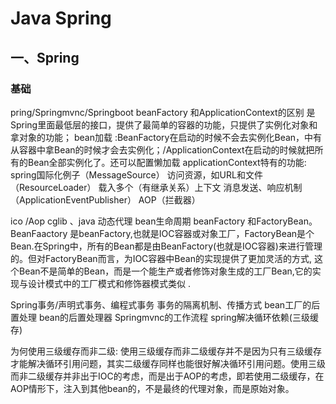 # Java Spring

## 一、Spring
### 基础


    





pring/Springmvnc/Springboot
  beanFactory 和ApplicationContext的区别
    是Spring里面最低层的接口，提供了最简单的容器的功能，只提供了实例化对象和拿对象的功能；
    bean加载 :BeanFactory在启动的时候不会去实例化Bean，中有从容器中拿Bean的时候才会去实例化；/ApplicationContext在启动的时候就把所有的Bean全部实例化了。还可以配置懒加载
    applicationContext特有的功能:
       spring国际化例子（MessageSource）
       访问资源，如URL和文件（ResourceLoader）
       载入多个（有继承关系）上下文
       消息发送、响应机制（ApplicationEventPublisher）
       AOP（拦截器）

  ico /Aop
  cglib 、java 动态代理
  bean生命周期
  beanFactory 和FactoryBean。BeanFaactory 是beanFactory,也就是IOC容器或对象工厂，FactoryBean是个Bean.在Spring中，所有的Bean都是由BeanFactory(也就是IOC容器)来进行管理的。但对FactoryBean而言，为IOC容器中Bean的实现提供了更加灵活的方式, 这个Bean不是简单的Bean，而是一个能生产或者修饰对象生成的工厂Bean,它的实现与设计模式中的工厂模式和修饰器模式类似 .

  Spring事务/声明式事务、编程式事务  事务的隔离机制、传播方式
  bean工厂的后置处理
  bean的后置处理器
  Springmvnc的工作流程
  spring解决循环依赖(三级缓存)

  为何使用三级缓存而非二级:
    使用三级缓存而非二级缓存并不是因为只有三级缓存才能解决循环引用问题，其实二级缓存同样也能很好解决循环引用问题。使用三级而非二级缓存并非出于IOC的考虑，而是出于AOP的考虑，即若使用二级缓存，在AOP情形下，注入到其他bean的，不是最终的代理对象，而是原始对象。

















